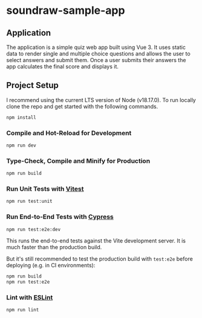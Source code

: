 # soundraw-sample-app

## Application

The application is a simple quiz web app built using Vue 3. It uses static data to render single and multiple choice questions and allows the user to select answers and submit them. Once a user submits their answers the app calculates the final score and displays it. 

## Project Setup

I recommend using the current LTS version of Node (v18.17.0).
To run locally clone the repo and get started with the following commands.
```sh
npm install
```

### Compile and Hot-Reload for Development

```sh
npm run dev
```

### Type-Check, Compile and Minify for Production

```sh
npm run build
```

### Run Unit Tests with [Vitest](https://vitest.dev/)

```sh
npm run test:unit
```

### Run End-to-End Tests with [Cypress](https://www.cypress.io/)

```sh
npm run test:e2e:dev
```

This runs the end-to-end tests against the Vite development server.
It is much faster than the production build.

But it's still recommended to test the production build with `test:e2e` before deploying (e.g. in CI environments):

```sh
npm run build
npm run test:e2e
```

### Lint with [ESLint](https://eslint.org/)

```sh
npm run lint
```
